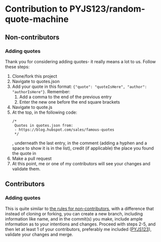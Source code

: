 # Contribution to PYJS123/random-quote-machine
## Non-contributors
### Adding quotes
Thank you for considering adding quotes- it really means a lot to us. Follow these steps:
1. Clone/fork this project
2. Navigate to quotes.json
3. Add your quote in this format: `{"quote": "quoteIsHere", "author": "authorIsHere"}`. Remember:
    1) Add a comma to the end of the previous entry
    2) Enter the new one before the end square brackets
4. Navigate to quote.js
5. At the top, in the following code:
   ```
   /*
    Quotes in quotes.json from:
    - https://blog.hubspot.com/sales/famous-quotes
    */
    ```
    , underneath the last entry, in the comment (adding a hyphen and a space to show it is in the list), credit (if applicable) the place you found the quote in
6. Make a pull request
7. At this point, me or one of my contributors will see your changes and validate them.


## Contributors
### Adding quotes
This is quite similar to [the rules for non-contributors](https://github.com/PYJS123/random-quote-machine/blob/master/CONTRIBUTING.md#adding-quotes), with a difference that instead of cloning or forking, you can create a new branch, including information like name, and in the commit(s) you make, include ample information as to your intentions and changes. Proceed with steps 2-5, and then let at least 1 of your contributors, preferably me included ([PYJS123](https://github.com/PYJS123)), validate your changes and merge.
